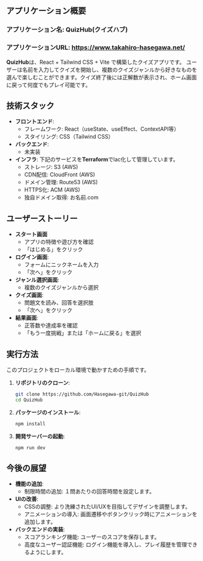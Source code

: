 ## アプリケーション概要

### アプリケーション名: QuizHub(クイズハブ)

### アプリケーションURL: <https://www.takahiro-hasegawa.net/>

**QuizHub**は、React + Tailwind CSS + Vite で構築したクイズアプリです。
ユーザーは名前を入力してクイズを開始し、複数のクイズジャンルから好きなものを選んで楽しむことができます。クイズ終了後には正解数が表示され、ホーム画面に戻って何度でもプレイ可能です。


## 技術スタック
- **フロントエンド**:
    - フレームワーク: React（useState、useEffect、ContextAPI等）
    - スタイリング: CSS（Tailwind CSS）
- **バックエンド**:
    - 未実装
- **インフラ**:
下記のサービスを**Terraform**でlac化して管理しています。
    - ストレージ: S3 (AWS)
    - CDN配信: CloudFront (AWS)
    - ドメイン管理: Route53 (AWS)
    - HTTPS化: ACM (AWS)
    - 独自ドメイン取得: お名前.com


## ユーザーストーリー
- **スタート画面**
    - アプリの特徴や遊び方を確認
    - 「はじめる」をクリック
- **ログイン画面**:
    - フォームにニックネームを入力
    - 「次へ」をクリック
- **ジャンル選択画面**:
    - 複数のクイズジャンルから選択
- **クイズ画面**:
    - 問題文を読み、回答を選択肢
    - 「次へ」をクリック
- **結果画面**:
    - 正答数や達成率を確認
    - 「もう一度挑戦」または「ホームに戻る」を選択



## 実行方法
このプロジェクトをローカル環境で動かすための手順です。
1. **リポジトリのクローン**:
    ```bash
    git clone https://github.com/Hasegawa-git/QuizHub
    cd QuizHub
    ```
2. **パッケージのインストール**:
    ```bash
    npm install
    ```
3. **開発サーバーの起動**:
    ```bash
    npm run dev
    ```


## 今後の展望
- **機能の追加**:
    - 制限時間の追加: １問あたりの回答時間を設定します。
- **UIの改善**:
    - CSSの調整: より洗練されたUI/UXを目指してデザインを調整します。
    - アニメーションの導入: 画面遷移やボタンクリック時にアニメーションを追加します。
- **バックエンドの実装**:
    - スコアランキング機能: ユーザーのスコアを保存します。
    - 高度なユーザー認証機能: ログイン機能を導入し、プレイ履歴を管理できるようにします。

